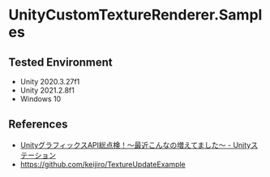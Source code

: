# UnityCustomTextureRenderer.Samples

## Tested Environment
- Unity 2020.3.27f1
- Unity 2021.2.8f1
- Windows 10

## References
- [UnityグラフィックスAPI総点検！〜最近こんなの増えてました〜 - Unityステーション](https://youtu.be/7tjycAEMJNg?t=3197)
- https://github.com/keijiro/TextureUpdateExample
